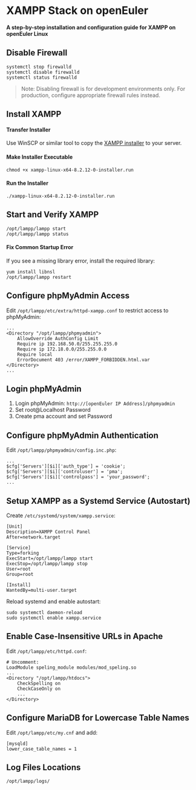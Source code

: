 # XAMPP Stack on openEuler
**A step-by-step installation and configuration guide for XAMPP on openEuler Linux**

## Disable Firewall
```
systemctl stop firewalld
systemctl disable firewalld
systemctl status firewalld
```
> Note: Disabling firewall is for development environments only. For production, configure appropriate firewall rules instead.

## Install XAMPP

#### Transfer Installer
Use WinSCP or similar tool to copy the <a target="_blank" href="https://sourceforge.net/projects/xampp/files/XAMPP%20Linux/8.2.12/xampp-linux-x64-8.2.12-0-installer.run/download">XAMPP installer</a> to your server.
#### Make Installer Executable
```
chmod +x xampp-linux-x64-8.2.12-0-installer.run
```

#### Run the Installer
```
./xampp-linux-x64-8.2.12-0-installer.run
```

## Start and Verify XAMPP
```
/opt/lampp/lampp start
/opt/lampp/lampp status
```

#### Fix Common Startup Error
If you see a missing library error, install the required library:
```
yum install libnsl
/opt/lampp/lampp restart
```

## Configure phpMyAdmin Access

Edit `/opt/lampp/etc/extra/httpd-xampp.conf` to restrict access to phpMyAdmin:
```
...
<Directory "/opt/lampp/phpmyadmin">
    AllowOverride AuthConfig Limit
    Require ip 192.168.50.0/255.255.255.0
    Require ip 172.18.0.0/255.255.0.0
    Require local
    ErrorDocument 403 /error/XAMPP_FORBIDDEN.html.var
</Directory>
...
```
## Login phpMyAdmin
1. Login phpMyAdmin: `http://[openEuler IP Address]/phpmyadmin`
2. Set root@Localhost Password
3. Create pma account and set Password

## Configure phpMyAdmin Authentication

Edit `/opt/lampp/phpmyadmin/config.inc.php`:
```
...
$cfg['Servers'][$i]['auth_type'] = 'cookie';
$cfg['Servers'][$i]['controluser'] = 'pma';
$cfg['Servers'][$i]['controlpass'] = 'your_password';
...
```

## Setup XAMPP as a Systemd Service (Autostart)

Create `/etc/systemd/system/xampp.service`:
```
[Unit]
Description=XAMPP Control Panel
After=network.target

[Service]
Type=forking
ExecStart=/opt/lampp/lampp start
ExecStop=/opt/lampp/lampp stop
User=root
Group=root

[Install]
WantedBy=multi-user.target
```

Reload systemd and enable autostart:
```
sudo systemctl daemon-reload
sudo systemctl enable xampp.service
```
## Enable Case-Insensitive URLs in Apache

Edit `/opt/lampp/etc/httpd.conf`:
```
# Uncomment:
LoadModule speling_module modules/mod_speling.so
...
<Directory "/opt/lampp/htdocs">
    CheckSpelling on
    CheckCaseOnly on
    ...
</Directory>
```

## Configure MariaDB for Lowercase Table Names

Edit `/opt/lampp/etc/my.cnf` and add:
```
[mysqld]
lower_case_table_names = 1
```



## Log Files Locations

`/opt/lampp/logs/`

